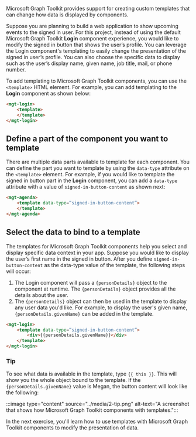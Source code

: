 Microsoft Graph Toolkit provides support for creating custom templates that can change how data is displayed by components.

Suppose you are planning to build a web application to show upcoming events to the signed in user. For this project, instead of using the default Microsoft Graph Toolkit **Login** component experience, you would like to modify the signed in button that shows the user’s profile. You can leverage the Login component's templating to easily change the presentation of the signed in user’s profile. You can also choose the specific data to display such as the user’s display name, given name, job title, mail, or phone number. 

To add templating to Microsoft Graph Toolkit components, you can use the `<template>` HTML element. For example, you can add templating to the **Login** component as shown below:

```html
<mgt-login>
	<template> 
	</template>
</mgt-login>
```
## Define a part of the component you want to template

There are multiple data parts available to template for each component. You can define the part you want to template by using the `data-type` attribute on the `<template>` element. For example, if you would like to template the signed in button part in the **Login** component, you can add a `data-type` attribute with a value of `signed-in-button-content` as shown 
next:

```html
<mgt-agenda>
	<template data-type=”signed-in-button-content”> 
	</template>
</mgt-agenda>
```

## Select the data to bind to a template

The templates for Microsoft Graph Toolkit components help you select and display specific data context in your app.   Suppose you would like to display the user’s first name in the signed in button. After you define `signed-in-button-content` as the data-type value of the template, the following steps will occur:  

1. The Login component will pass a `{personDetails}` object to the component at runtime. The `{personDetails}` object provides all the details about the user.
2. The `{personDetails}` object can then be used in the template to display any user data you'd like. For example, to display the user's given name, `{personDetails.givenName}` can be added in the template.

```html
<mgt-login>
	<template data-type=”signed-in-button-content”> 
		<div>{{personDetails.givenName}}</div>
	</template>
</mgt-login>

```

### Tip
To see what data is available in the template, type `{{ this }}`. This will show you the whole object bound to the template.
If the `{personDetails.givenName}` value is Megan, the button content will look like the following:

:::image type="content" source="../media/2-tip.png" alt-text="A screenshot that shows how Microsoft Graph Toolkit components with templates.":::

In the next exercise, you'll learn how to use templates with Microsoft Graph Toolkit components to modify the presentation of data.